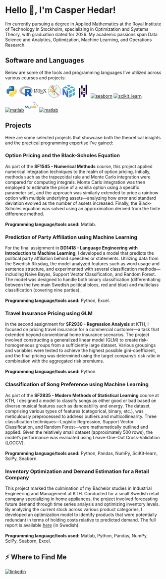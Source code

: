<h1>Hello 👋, I'm Casper Hedar!</h1>
<p>
  I’m currently pursuing a degree in Applied Mathematics at the Royal Institute of Technology in Stockholm, specializing in Optimization and Systems Theory, with graduation slated for 2026. My academic passions span Data Science and Analytics, Optimization, Machine Learning, and Operations Research.
</p>

<h2>Software and Languages</h2>
<p>
  Below are some of the tools and programming languages I’ve utilized across various courses and projects:
</p>
<p>
  <a target="_blank" href="https://raw.githubusercontent.com/devicons/devicon/master/icons/r/r-original.svg" style="display: inline-block;">
    <img src="https://raw.githubusercontent.com/devicons/devicon/master/icons/python/python-original.svg" alt="python" width="42" height="42"/>
  </a>
  <a target="_blank" href="https://raw.githubusercontent.com/devicons/devicon/master/icons/r/r-original.svg" style="display: inline-block;">
    <img src="https://raw.githubusercontent.com/devicons/devicon/master/icons/r/r-original.svg" alt="python" width="42" height="42"/>
  </a>
  <a target="_blank" href="https://raw.githubusercontent.com/devicons/devicon/master/icons/latex/latex-original.svg" style="display: inline-block;">
    <img src="https://raw.githubusercontent.com/devicons/devicon/master/icons/latex/latex-original.svg" alt="python" width="42" height="42"/>
  </a>
  <a target="_blank" href="https://raw.githubusercontent.com/devicons/devicon/master/icons/matplotlib/matplotlib-original.svg" style="display: inline-block;">
    <img src="https://raw.githubusercontent.com/devicons/devicon/master/icons/matplotlib/matplotlib-original.svg" alt="python" width="42" height="42"/>
  </a>
  <a target="_blank" href="https://raw.githubusercontent.com/devicons/devicon/master/icons/numpy/numpy-original.svg" style="display: inline-block;">
    <img src="https://raw.githubusercontent.com/devicons/devicon/master/icons/numpy/numpy-original.svg" alt="python" width="42" height="42"/>
  </a>
  <a target="_blank" href="https://raw.githubusercontent.com/devicons/devicon/2ae2a900d2f041da66e950e4d48052658d850630/icons/pandas/pandas-original.svg" style="display: inline-block;">
    <img src="https://raw.githubusercontent.com/devicons/devicon/2ae2a900d2f041da66e950e4d48052658d850630/icons/pandas/pandas-original.svg" alt="pandas" width="42" height="42" />
  </a>
  <a target="_blank" href="https://seaborn.pydata.org/_images/logo-mark-lightbg.svg" style="display: inline-block;">
    <img src="https://seaborn.pydata.org/_images/logo-mark-lightbg.svg" alt="seaborn" width="42" height="42" />
  </a>
  <a target="_blank" href="https://upload.wikimedia.org/wikipedia/commons/0/05/Scikit_learn_logo_small.svg" style="display: inline-block;">
    <img src="https://upload.wikimedia.org/wikipedia/commons/0/05/Scikit_learn_logo_small.svg" alt="scikit_learn" width="42" height="42" />
  </a>
  <a target="_blank" href="https://upload.wikimedia.org/wikipedia/commons/2/21/Matlab_Logo.png" style="display: inline-block;">
    <img src="https://upload.wikimedia.org/wikipedia/commons/2/21/Matlab_Logo.png" alt="matlab" width="42" height="42" />
  </a>
  <a target="_blank" href="https://raw.githubusercontent.com/devicons/devicon/master/icons/mysql/mysql-original-wordmark.svg" style="display: inline-block;">
    <img src="https://raw.githubusercontent.com/devicons/devicon/master/icons/mysql/mysql-original-wordmark.svg" alt="mysql" width="42" height="42" />
  </a>
  <a target="_blank" href="https://www.gams.com/img/logo_square.png" style="display: inline-block;">
    <img src="https://www.gams.com/img/logo_square.png" alt="matlab" width="42" height="42" />
  </a>
</p>

<h2>Projects</h2>
<p>
  Here are some selected projects that showcase both the theoretical insights and the practical programming expertise I’ve gained:
</p>

<h3>Option Pricing and the Black-Scholes Equation</h3>
<p>
  As part of the <b>SF1545 - Numerical Methods</b> course, this project applied numerical integration techniques to the realm of option pricing. Initially, methods such as the trapezoidal rule and Monte Carlo integration were compared for computing integrals. Monte Carlo integration was then employed to estimate the price of a vanilla option using a specific parameter set, and the approach was similarly extended to price a rainbow option with multiple underlying assets—analyzing how error and standard deviation evolved as the number of assets increased. Finally, the Black-Scholes equation was solved using an approximation derived from the finite difference method.
  <br/><br/>
  <b>Programming language/tools used:</b> Matlab.
</p>

<h3>Prediction of Party Affiliation using Machine Learning</h3>
<p>
  For the final assignment in <b>DD1418 - Language Engineering with Introduction to Machine Learning</b>, I developed a model that predicts the political party affiliation behind speeches or statements. Utilizing data from the Swedish Riksdag, the model analyzed features such as word usage and sentence structure, and experimented with several classification methods—including Naive Bayes, Support Vector Classification, and Random Forest. The model was designed to handle both binary classification (differentiating between the two main Swedish political blocs, red and blue) and multiclass classification (covering nine parties).
  <br/><br/>
  <b>Programming language/tools used:</b> Python, Excel.
</p>

<h3>Travel Insurance Pricing using GLM</h3>
<p>
  In the second assignment for <b>SF2930 - Regression Analysis</b> at KTH, I focused on pricing travel insurance for a commercial customer—a task that extended beyond conventional home insurance scenarios. The project involved constructing a generalized linear model (GLM) to create risk-homogeneous groups from a sufficiently large dataset. Various groupings and variables were tested to achieve the highest possible gini-coefficient, and the final pricing was determined using the target company’s risk ratio in combination with the aggregated risk premiums.
  <br/><br/>
  <b>Programming language/tools used:</b> Python.
</p>

<h3>Classification of Song Preference using Machine Learning</h3>
<p>
  As part of the <b>SF2935 - Modern Methods of Statistical Learning</b> course at KTH, I designed a model to classify songs as either <c>good</c> or <c>bad</c> based on diverse musical features such as <c>danceability</c> and <c>energy</c>. The dataset, comprising various types of features (categorical, binary, etc.), was meticulously preprocessed to address outliers and multicollinearity. Three classification techniques—Logistic Regression, Support Vector Classification, and Random Forest—were mathematically outlined and applied. Given the relatively small dataset (approximately 500 rows), the model’s performance was evaluated using Leave-One-Out Cross-Validation (LOOCV).
  <br/><br/>
  <b>Programming language/tools used:</b> Python, Pandas, NumPy, SciKit-learn, SciPy, Seaborn.
</p>

<h3>Inventory Optimization and Demand Estimation for a Retail Company</h3>
<p>
  This project marked the culmination of my Bachelor studies in Industrial Engineering and Management at KTH. Conducted for a small Swedish retail company specializing in home appliances, the project involved forecasting future demand through time series analysis and optimizing inventory levels. By analyzing the current stock across various product categories, I developed an optimization model to identify products that were potentially redundant in terms of holding costs relative to predicted demand. The full report is available <a href="https://www.diva-portal.org/smash/record.jsf?pid=diva2%3A1894675&dswid=7347" target="_blank">here</a> (in Swedish).
  <br/><br/>
  <b>Programming language/tools used:</b> Matlab, Python, Pandas, NumPy, SciPy, Seaborn, Excel.
</p>

<h2>⚡️ Where to Find Me</h2>
<p>
  <a target="_blank" href="/" style="display: inline-block;">
    <img src="https://img.shields.io/badge/linkedin-logo?style=for-the-badge&logo=linkedin&logoColor=white&color=%230a77b6" alt="linkedin" />
  </a>
</p>

